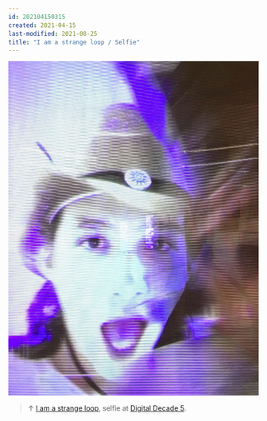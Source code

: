 ```yaml
---
id: 202104150315
created: 2021-04-15
last-modified: 2021-08-25
title: "I am a strange loop / Selfie"
---
```

![](../assets/202104150315.jpg)

>↑ [I am a strange loop](202104150159), selfie at [Digital Decade 5](202104150137).